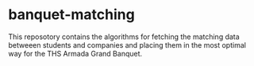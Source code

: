 # banquet-matching

This reposotory contains the algorithms for fetching the matching data betweeen students and companies and placing them in the most optimal way for the THS Armada Grand Banquet.
